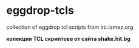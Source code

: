 # eggdrop-tcls
collection of eggdrop tcl scripts from irc.lamez.org

**колекция TCL скриптове от сайта shake.hit.bg**
